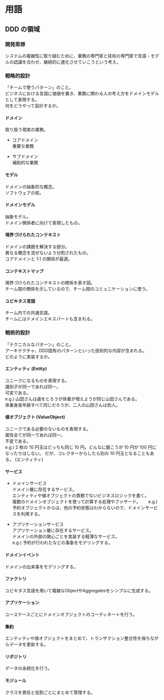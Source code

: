 # 用語

## DDD の領域

### 開発思想
システムの複雑性に取り組むために、業務の専門家と技術の専門家で言語・モデルの認識を合わせ、継続的に進化させていこうという考え。  


### 戦略的設計
「チームで使うパターン」のこと。  
ビジネスにおける言語に価値を置き、業務に関わる人の考え方をドメインモデルとして表現する。  
何をどうやって設計するか。    

#### ドメイン
取り扱う現実の業務。  
- コアドメイン  
  重要な業務  

- サブドメイン  
  補助的な業務  

#### モデル
ドメインの抽象的な概念。  
ソフトウェアの核。  

#### ドメインモデル
抽象モデル。  
ドメイン関係者に向けて表現したもの。  

#### 境界づけられたコンテキスト
ドメインの課題を解決する部分。  
異なる概念を混ぜないよう分割されたもの。  
コアドメインと 1:1 の関係が最適。  

#### コンテキストマップ
境界づけられたコンテキストの関係を表す図。  
チーム間の関係を示しているので、チーム間のコミュニケーションに使う。

#### ユビキタス言語
チーム内での共通言語。  
チームにはドメインエキスパートも含まれる。  


### 戦術的設計
「テクニカルなパターン」のこと。  
アーキテクチャ、DDD固有のパターンといった技術的な内容が含まれる。  
どのように実装するか。  

#### エンティティ (Entity)
ユニークになるものを表現する。  
識別子が同一であれば同一。  
可変である。  
e.g.) 山田さんは歳をとろうが体重が増えようが同じ山田さんである。  
      体重身長年齢すべて同じだろうが、二人の山田さんは別人。  

#### 値オブジェクト (ValueObject)
ユニークである必要のないものを表現する。  
属性全てが同一であれば同一。  
不変である。  
e.g.) 2 枚の 10 円玉はどっちも同じ 10 円。どんなに磨こうが 10 円が 100 円になったりはしない。
      だが、コレクターからしたら別の 10 円玉となることもある。 (エンティティ)  

#### サービス
- ドメインサービス  
  ドメイン層に存在するサービス。  
  エンティティや値オブジェクトの責務でないビジネスロジックを書く。  
  複数のドメインオブジェクトを使って計算する処理やファサード。　　
  e.g.) 予約オブジェクトからは、他の予約状態はわからないので、ドメインサービスを利用する。  
  
- アプリケーションサービス  
  アプリケーション層に存在するサービス。  
  ドメインの外部の関心ごとを実装する軽薄なサービス。  
  e.g.) 予約が行われたなどの事象をモデリングする。  

#### ドメインイベント
ドメインの出来事をモデリングする。  

#### ファクトリ
ユビキタス言語を用いて複雑なObjectやAggregatesをシンプルに生成する。  

#### アプリケーション
ユースケースごとにドメインオブジェクトのコーディネートを行う。  

#### 集約
エンティティや値オブジェクトをまとめて、トランザクション整合性を保ちながらデータを更新する。  

#### リポジトリ
データの永続化を行う。  

#### モジュール
クラスを責任と役割ごとにまとめて管理する。  
